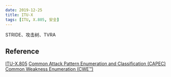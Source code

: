 ```yaml
---
date: 2019-12-25
title: ITU-X
tags: [ITU, X.805, 安全]
---
```


STRIDE、攻击树、TVRA

## Reference

[ITU-X.805](https://www.itu.int/rec/T-REC-X.805-200310-I/en)
[Common Attack Pattern Enumeration and Classification (CAPEC)](https://capec.mitre.org/)
[Common Weakness Enumeration (CWE™)](https://cwe.mitre.org/)
